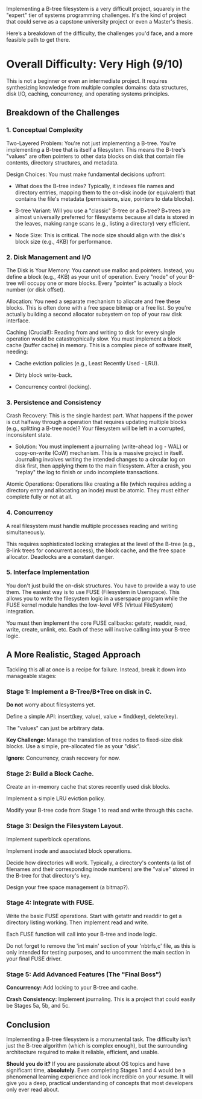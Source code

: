 Implementing a B-tree filesystem is a very difficult project, squarely in the "expert" tier of systems programming challenges. It's the kind of project that could serve as a capstone university project or even a Master's thesis.

Here’s a breakdown of the difficulty, the challenges you'd face, and a more feasible path to get there.
# Overall Difficulty: Very High (9/10)

This is not a beginner or even an intermediate project. It requires synthesizing knowledge from multiple complex domains: data structures, disk I/O, caching, concurrency, and operating systems principles.
## Breakdown of the Challenges
### 1. Conceptual Complexity

Two-Layered Problem: You're not just implementing a B-tree. You're implementing a B-tree that is itself a filesystem. This means the B-tree's "values" are often pointers to other data blocks on disk that contain file contents, directory structures, and metadata.

Design Choices: You must make fundamental decisions upfront:

- What does the B-tree index? Typically, it indexes file names and directory entries, mapping them to the on-disk inode (or equivalent) that contains the file's metadata (permissions, size, pointers to data blocks).

- B-tree Variant: Will you use a "classic" B-tree or a B+tree? B+trees are almost universally preferred for filesystems because all data is stored in the leaves, making range scans (e.g., listing a directory) very efficient.

- Node Size: This is critical. The node size should align with the disk's block size (e.g., 4KB) for performance.

### 2. Disk Management and I/O

The Disk is Your Memory: You cannot use malloc and pointers. Instead, you define a block (e.g., 4KB) as your unit of operation. Every "node" of your B-tree will occupy one or more blocks. Every "pointer" is actually a block number (or disk offset).

Allocation: You need a separate mechanism to allocate and free these blocks. This is often done with a free space bitmap or a free list. So you're actually building a second allocator subsystem on top of your raw disk interface.

Caching (Crucial!): Reading from and writing to disk for every single operation would be catastrophically slow. You must implement a block cache (buffer cache) in memory. This is a complex piece of software itself, needing:

- Cache eviction policies (e.g., Least Recently Used - LRU).

- Dirty block write-back.

- Concurrency control (locking).

### 3. Persistence and Consistency

Crash Recovery: This is the single hardest part. What happens if the power is cut halfway through a operation that requires updating multiple blocks (e.g., splitting a B-tree node)? Your filesystem will be left in a corrupted, inconsistent state.

- Solution: You must implement a journaling (write-ahead log - WAL) or copy-on-write (CoW) mechanism. This is a massive project in itself. Journaling involves writing the intended changes to a circular log on disk first, then applying them to the main filesystem. After a crash, you "replay" the log to finish or undo incomplete transactions.

Atomic Operations: Operations like creating a file (which requires adding a directory entry and allocating an inode) must be atomic. They must either complete fully or not at all.

### 4. Concurrency

A real filesystem must handle multiple processes reading and writing simultaneously.

This requires sophisticated locking strategies at the level of the B-tree (e.g., B-link trees for concurrent access), the block cache, and the free space allocator. Deadlocks are a constant danger.

### 5. Interface Implementation

You don't just build the on-disk structures. You have to provide a way to use them. The easiest way is to use FUSE (Filesystem in Userspace). This allows you to write the filesystem logic in a userspace program while the FUSE kernel module handles the low-level VFS (Virtual FileSystem) integration.

You must then implement the core FUSE callbacks: getattr, readdir, read, write, create, unlink, etc. Each of these will involve calling into your B-tree logic.

## A More Realistic, Staged Approach

Tackling this all at once is a recipe for failure. Instead, break it down into manageable stages:

###    Stage 1: Implement a B-Tree/B+Tree on disk in C.

**Do not** worry about filesystems yet.

Define a simple API: insert(key, value), value = find(key), delete(key).

The "values" can just be arbitrary data.

**Key Challenge:** Manage the translation of tree nodes to fixed-size disk blocks. Use a simple, pre-allocated file as your "disk".

**Ignore:** Concurrency, crash recovery for now.

###    Stage 2: Build a Block Cache.

Create an in-memory cache that stores recently used disk blocks.

Implement a simple LRU eviction policy.

Modify your B-tree code from Stage 1 to read and write through this cache.

###    Stage 3: Design the Filesystem Layout.

Implement superblock operations.

Implement inode and associated block operations.

Decide how directories will work. Typically, a directory's contents (a list of filenames and their corresponding inode numbers) are the "value" stored in the B-tree for that directory's key.

Design your free space management (a bitmap?).

###    Stage 4: Integrate with FUSE.

Write the basic FUSE operations. Start with getattr and readdir to get a directory listing working. Then implement read and write.

Each FUSE function will call into your B-tree and inode logic.
	
Do not forget to remove the 'int main' section of your 'nbtrfs,c' file, as this is only intended for testing purposes, and to uncomment the main section in your final FUSE driver.

###    Stage 5: Add Advanced Features (The "Final Boss")

**Concurrency:** Add locking to your B-tree and cache.

**Crash Consistency:** Implement journaling. This is a project that could easily be Stages 5a, 5b, and 5c.

## Conclusion

Implementing a B-tree filesystem is a monumental task. The difficulty isn't just the B-tree algorithm (which is complex enough), but the surrounding architecture required to make it reliable, efficient, and usable.

**Should you do it?** If you are passionate about OS topics and have significant time, **absolutely**. Even completing Stages 1 and 4 would be a phenomenal learning experience and look incredible on your resume. It will give you a deep, practical understanding of concepts that most developers only ever read about.
